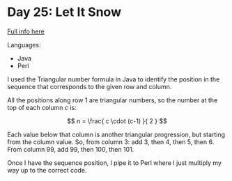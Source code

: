 # Day 25: Let It Snow

[Full info here](https://adventofcode.com/2015/day/25)

Languages:
* Java
* Perl

I used the Triangular number formula in Java to identify the position in the
sequence that corresponds to the given row and column.

All the positions along row 1 are triangular numbers, so the number at the top
of each column $c$ is:

$$ n = \frac{ c \cdot (c-1) }{ 2 } $$

Each value below that column is another triangular progression, but starting
from the column value. So, from column 3: add 3, then 4, then 5, then 6. From
column 99, add 99, then 100, then 101.

Once I have the sequence position, I pipe it to Perl where I just multiply my
way up to the correct code.
